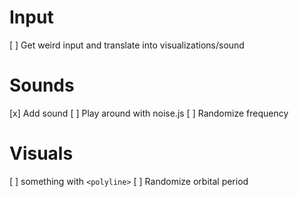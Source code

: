 # Input
[ ] Get weird input and translate into visualizations/sound

# Sounds
[x] Add sound
[ ] Play around with noise.js
[ ] Randomize frequency

# Visuals
[ ] something with `<polyline>`
[ ] Randomize orbital period
